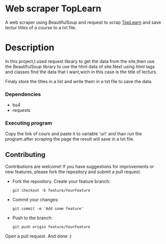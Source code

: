 # Web scraper TopLearn

 A web scraper using BeautifulSoup and request to scrap [TopLearn](https://toplearn.com/) and save lectur titles of a course to a txt file.
 # Description
In this project,I used request library to get the data from the site,then use the BeautifulSoup library to use the html data of site.Next using html tags and classes find the data that I want,wich in this case is the title of lecturs.

Finaly store the titles in a list and write them in a txt file to save the data.

### Dependencies
 * bs4
 * requests

### Executing program
Copy the link of cours and paste it to variable 'url' and than run the program.after scraping the page the result will save in a txt file.

## Contributing

Contributions are welcome! If you have suggestions for improvements or new features, please fork the repository and submit a pull request.

*  Fork the repository. Create your feature branch:
    ```
    git checkout -b feature/YourFeature
    ```
*  Commit your changes:
    ```
    git commit -m 'Add some feature'
    ```

*  Push to the branch:
    ```
    git push origin feature/YourFeature
    ```
Open a pull request. And done :)